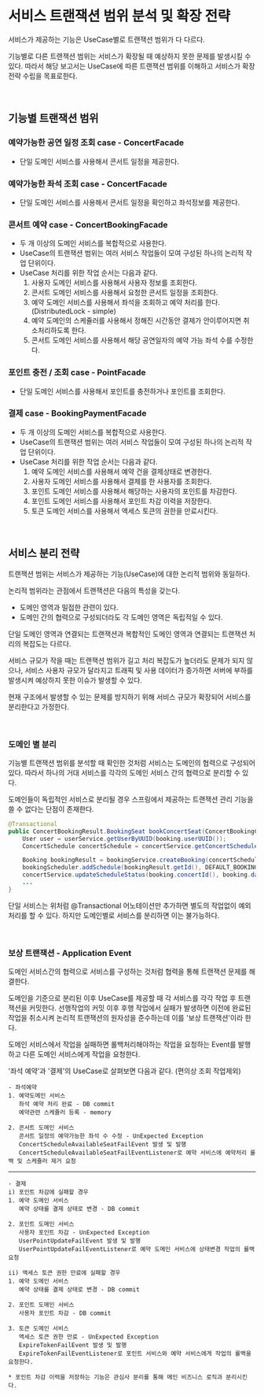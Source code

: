 # 서비스 트랜잭션 범위 분석 및 확장 전략

서비스가 제공하는 기능은 UseCase별로 트랜잭션 범위가 다 다르다.

기능별로 다른 트랜잭션 범위는 서비스가 확장될 때 예상하지 못한 문제를 발생시킬 수 있다.
따라서 해당 보고서는 UseCase에 따른 트랜잭션 범위를 이해하고 서비스가 확장 전략 수립을 목표로한다.

<br>

## 기능별 트랜잭션 범위

### 예약가능한 공연 일정 조회 case - ConcertFacade

- 단일 도메인 서비스를 사용해서 콘서트 일정을 제공한다.

### 예약가능한 좌석 조회 case - ConcertFacade

- 단일 도메인 서비스를 사용해서 콘서트 일정을 확인하고 좌석정보를 제공한다.

### 콘서트 예약 case - ConcertBookingFacade

- 두 개 이상의 도메인 서비스를 복합적으로 사용한다.
- UseCase의 트랜잭션 범위는 여러 서비스 작업들이 모여 구성된 하나의 논리적 작업 단위이다.
- UseCase 처리를 위한 작업 순서는 다음과 같다.
  1. 사용자 도메인 서비스를 사용해서 사용자 정보를 조회한다.
  2. 콘서트 도메인 서비스를 사용해서 요청한 콘서트 일정을 조회한다.
  3. 예약 도메인 서비스를 사용해서 좌석을 조회하고 예약 처리를 한다. (DistributedLock - simple)
  4. 예약 도메인의 스케쥴러를 사용해서 정해진 시간동안 결제가 안이루어지면 취소처리하도록 한다.
  5. 콘서트 도메인 서비스를 사용해서 해당 공연일자의 예약 가능 좌석 수를 수정한다.

### 포인트 충전 / 조회 case - PointFacade

- 단일 도메인 서비스를 사용해서 포인트를 충전하거나 포인트를 조회한다.

### 결제 case - BookingPaymentFacade

- 두 개 이상의 도메인 서비스를 복합적으로 사용한다.
- UseCase의 트랜잭션 범위는 여러 서비스 작업들이 모여 구성된 하나의 논리적 작업 단위이다. 
- UseCase 처리를 위한 작업 순서는 다음과 같다.
  1. 예약 도메인 서비스를 사용해서 예약 건을 결제상태로 변경한다.
  2. 사용자 도메인 서비스를 사용해서 결제를 한 사용자를 조회한다.
  3. 포인트 도메인 서비스를 사용해서 해당하는 사용자의 포인트를 차감한다.
  4. 포인트 도메인 서비스를 사용해서 포인트 차감 이력을 저장한다.
  5. 토큰 도메인 서비스를 사용해서 액세스 토큰의 권한을 만료시킨다.

<br>

## 서비스 분리 전략

트랜잭션 범위는 서비스가 제공하는 기능(UseCase)에 대한 논리적 범위와 동일하다.

논리적 범위라는 관점에서 트랜잭션은 다음의 특성을 갖는다.
- 도메인 영역과 밀접한 관련이 있다.
- 도메인 간의 협력으로 구성되더라도 각 도메인 영역은 독립적일 수 있다.

단일 도메인 영역과 연결되는 트랜잭션과 복합적인 도메인 영역과 연결되는 트랜잭션 처리의 복잡도는 다르다.

서비스 규모가 작을 때는 트랜잭션 범위가 길고 처리 복잡도가 높더라도 문제가 되지 않으나, 서비스 사용자 규모가 달라지고
트래픽 및 사용 데이터가 증가하면 서버에 부하를 발생시켜 예상하지 못한 이슈가 발생할 수 있다.

현재 구조에서 발생할 수 있는 문제를 방지하기 위해 서비스 규모가 확장되어 서비스를 분리한다고 가정한다.

<br>

### 도메인 별 분리

기능별 트랜잭션 범위를 분석할 때 확인한 것처럼 서비스는 도메인의 협력으로 구성되어있다. 따라서 하나의 거대 서비스를
각각의 도메인 서비스 간의 협력으로 분리할 수 있다.

도메인들이 독립적인 서비스로 분리될 경우 스프링에서 제공하는 트랜잭션 관리 기능을 쓸 수 없다는 단점이 존재한다.

```java
@Transactional
public ConcertBookingResult.BookingSeat bookConcertSeat(ConcertBookingCommand.BookingSeat booking) {
    User user = userService.getUserByUUID(booking.userUUID());
    ConcertSchedule concertSchedule = concertService.getConcertSchedule(booking.concertId(), booking.date());

    Booking bookingResult = bookingService.createBooking(concertSchedule, booking.seatId(), user);
    bookingScheduler.addSchedule(bookingResult.getId(), DEFAULT_BOOKING_STAGING_MIN);
    concertService.updateScheduleStatus(booking.concertId(), booking.date());
    ...
}
```

단일 서비스는 위처럼 @Transactional 어노테이션만 추가하면 별도의 작업없이 예외처리를 할 수 있다. 하지만 도메인별로 
서비스를 분리하면 이는 불가능하다.

<br>

### 보상 트랜잭션 - Application Event

도메인 서비스간의 협력으로 서비스를 구성하는 것처럼 협력을 통해 트랜잭션 문제를 해결한다.

도메인을 기준으로 분리된 이후 UseCase를 제공할 때 각 서비스를 각각 작업 후 트랜잭션을 커밋한다. 선행작업의 커밋 이후
후행 작업에서 실패가 발생하면 이전에 완료된 작업을 취소시켜 논리적 트랜잭션의 원자성을 준수하는데 이를
'보상 트랜잭션'이라 한다.

도메인 서비스에서 작업을 실패하면 롤백처리해야하는 작업을 요청하는 Event를 발행하고 다른 도메인 서비스에게 작업을 요청한다.

'좌석 예약'과 '결제'의 UseCase로 살펴보면 다음과 같다. (편의상 조회 작업제외) 

```text
- 좌석예약
1. 예약도메인 서비스
   좌석 예약 처리 완료 - DB commit
   예약관련 스케쥴러 등록 - memory

2. 콘서트 도메인 서비스
   콘서트 일정의 예약가능한 좌석 수 수정 - UnExpected Exception
   ConcertScheduleAvailableSeatFailEvent 발생 및 발행
   ConcertScheduleAvailableSeatFailEventListener로 예약 서비스에 예약처리 롤백 및 스케쥴러 제거 요청
```

---

```text
- 결제
i) 포인트 차감에 실패할 경우
1. 예약 도메인 서비스
   예약 상태를 결제 상태로 변경 - DB commit

2. 포인트 도메인 서비스
   사용자 포인트 차감 - UnExpected Exception
   UserPointUpdateFailEvent 발생 및 발행
   UserPointUpdateFailEventListener로 예약 도메인 서비스에 상태변경 작업의 롤백 요청

ii) 액세스 토큰 권한 만료에 실패할 경우
1. 예약 도메인 서비스
   예약 상태를 결제 상태로 변경 - DB commit

2. 포인트 도메인 서비스
   사용자 포인트 차감 - DB commit
   
3. 토큰 도메인 서비스
   액세스 토큰 권한 만료 - UnExpected Exception
   ExpireTokenFailEvent 발생 및 발행
   ExpireTokenFailEventListener로 포인트 서비스와 예약 서비스에게 작업의 롤백을 요청한다.

* 포인트 차감 이력을 저장하는 기능은 관심사 분리를 통해 메인 비즈니스 로직과 분리시킨다.
```

<br>

